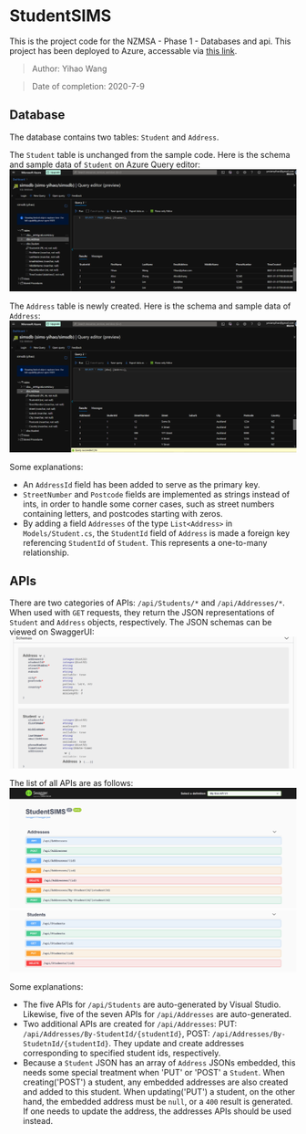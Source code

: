 # StudentSIMS
This is the project code for the NZMSA - Phase 1 - Databases and api.
This project has been deployed to Azure, accessable via [this link](https://yihao-studentsims.azurewebsites.net/).

> Author: Yihao Wang

> Date of completion: 2020-7-9

## Database

The database contains two tables: `Student` and `Address`.

The `Student` table is unchanged from the sample code. Here is the schema and sample data of `Student` on Azure Query editor:
![Screen shot of Student table](./ScreenShots/Student.png)

The `Address` table is newly created. Here is the schema and sample data of `Address`:
![Screen shot of Address table](./ScreenShots/Address.png)

Some explanations:
- An `AddressId` field has been added to serve as the primary key.
- `StreetNumber` and `Postcode` fields are implemented as strings instead of ints, in order to handle some corner cases, such as street numbers containing letters, and postcodes starting with zeros.
- By adding a field `Addresses` of the type `List<Address>` in `Models/Student.cs`, the `StudentId` field of `Address` is made a foreign key referencing `StudentId` of `Student`. This represents a one-to-many relationship.

## APIs

There are two categories of APIs: `/api/Students/*` and `/api/Addresses/*`. When used with `GET` requests, they return the JSON representations of `Student` and `Address` objects, respectively.
The JSON schemas can be viewed on SwaggerUI:
![Screen shot of JSON schemas](./ScreenShots/Schemas.png)

The list of all APIs are as follows:
![Screen shot of addresses endpoints](./ScreenShots/AddressesEndpoints.png)
![Screen shot of students endpoints](./ScreenShots/StudentsEndpoints.png)

Some explanations:
- The five APIs for `/api/Students` are auto-generated by Visual Studio. Likewise, five of the seven APIs for `/api/Addresses` are auto-generated.
- Two additional APIs are created for `/api/Addresses`: PUT: `/api/Addresses/By-StudentId/{studentId}`, POST: `/api/Addresses/By-StudetnId/{studentId}`. They update and create addresses corresponding to specified student ids, respectively.
- Because a `Student` JSON has an array of `Address` JSONs embedded, this needs some special treatment when 'PUT' or 'POST' a `Student`. When creating('POST') a student, any embedded addresses are also created and added to this student. When updating('PUT') a student, on the other hand, the embedded address must be `null`, or a `400` result is generated. If one needs to update the address, the addresses APIs should be used instead.
